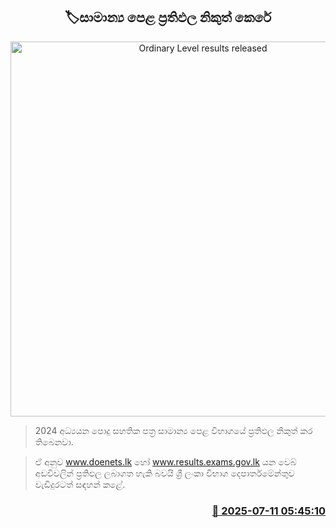 <p align='center'><b><h2 align='center' title='Ordinary Level results released'>🏷සාමාන්‍ය පෙළ ප්‍රතිඵල නිකුත් කෙරේ</h2></b></p>
<p align='center'><img src='https://helakuru.sgp1.cdn.digitaloceanspaces.com/esana/images/lib/exam-re.jpg' width='600' alt='Ordinary Level results released'></p>

> 2024 අධ්‍යයන පොදු සහතික පත්‍ර සාමාන්‍ය පෙළ විභාගයේ ප්‍රතිඵල නිකුත් කර තිබෙනවා.

> ඒ අනුව www.doenets.lk හෝ www.results.exams.gov.lk යන වෙබ් අඩවිවලින් ප්‍රතිඵල ලබාගත හැකි බවයි ශ්‍රී ලංකා විභාග දෙපාර්තමේන්තුව වැඩිදුරටත් සඳහන් කළේ.



<h3 align='right'><a href='https://www.helakuru.lk/esana/p/111769/'>📅 2025-07-11 05:45:10</a></h3>

